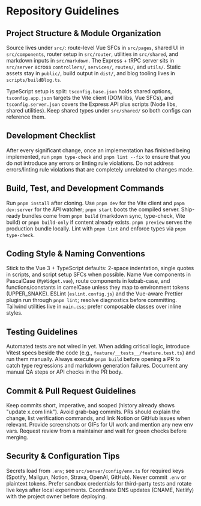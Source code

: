 # Repository Guidelines

## Project Structure & Module Organization

Source lives under `src/`: route-level Vue SFCs in `src/pages`, shared UI in `src/components`, router setup in `src/router`, utilities in `src/shared`, and markdown inputs in `src/markdown`. The Express + tRPC server sits in `src/server` across `controllers/`, `services/`, `routes/`, and `utils/`. Static assets stay in `public/`, build output in `dist/`, and blog tooling lives in `scripts/buildBlog.ts`.

TypeScript setup is split: `tsconfig.base.json` holds shared options, `tsconfig.app.json` targets the Vite client (DOM libs, Vue SFCs), and `tsconfig.server.json` covers the Express API plus scripts (Node libs, shared utilities). Keep shared types under `src/shared/` so both configs can reference them.

## Development Checklist

After every significant change, once an implementation has finished being implemented, run `pnpm type-check` and `pnpm lint --fix` to ensure that you do not introduce any errors or linting rule violations. Do not address errors/linting rule violations that are completely unrelated to changes made.

## Build, Test, and Development Commands

Run `pnpm install` after cloning. Use `pnpm dev` for the Vite client and `pnpm dev:server` for the API watcher; `pnpm start` boots the compiled server. Ship-ready bundles come from `pnpm build` (markdown sync, type-check, Vite build) or `pnpm build-only` if content already exists. `pnpm preview` serves the production bundle locally. Lint with `pnpm lint` and enforce types via `pnpm type-check`.

## Coding Style & Naming Conventions

Stick to the Vue 3 + TypeScript defaults: 2-space indentation, single quotes in scripts, and script setup SFCs when possible. Name Vue components in PascalCase (`MyWidget.vue`), route components in kebab-case, and functions/constants in camelCase unless they map to environment tokens (UPPER_SNAKE). ESLint (`eslint.config.js`) and the Vue-aware Prettier plugin run through `pnpm lint`; resolve diagnostics before committing. Tailwind utilities live in `main.css`; prefer composable classes over inline styles.

## Testing Guidelines

Automated tests are not wired in yet. When adding critical logic, introduce Vitest specs beside the code (e.g., `feature/__tests__/feature.test.ts`) and run them manually. Always execute `pnpm build` before opening a PR to catch type regressions and markdown generation failures. Document any manual QA steps or API checks in the PR body.

## Commit & Pull Request Guidelines

Keep commits short, imperative, and scoped (history already shows "update x.com link"). Avoid grab-bag commits. PRs should explain the change, list verification commands, and link Notion or GitHub issues when relevant. Provide screenshots or GIFs for UI work and mention any new env vars. Request review from a maintainer and wait for green checks before merging.

## Security & Configuration Tips

Secrets load from `.env`; see `src/server/config/env.ts` for required keys (Spotify, Mailgun, Notion, Strava, OpenAI, GitHub). Never commit `.env` or plaintext tokens. Prefer sandbox credentials for third-party tests and rotate live keys after local experiments. Coordinate DNS updates (CNAME, Netlify) with the project owner before deploying.
